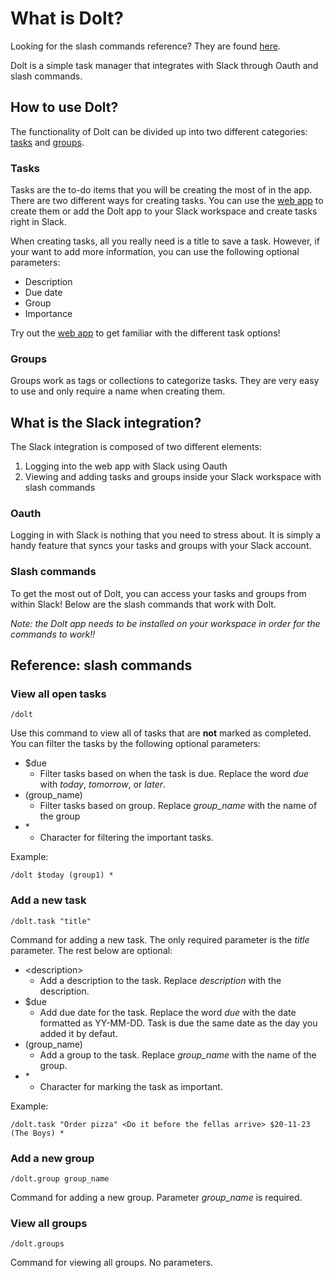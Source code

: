 # What is Dolt?
Looking for the slash commands reference? They are found [here](#slash).

Dolt is a simple task manager that integrates with Slack through Oauth and slash commands.

## How to use Dolt?
The functionality of Dolt can be divided up into two different categories: [tasks](#tasks) and [groups](#groups).

### <a name="tasks"></a>Tasks
Tasks are the to-do items that you will be creating the most of in the app. There are two different ways for creating tasks. You can use the [web app](dolt.christopherklint.com) to create them or add the Dolt app to your Slack workspace and create tasks right in Slack.

When creating tasks, all you really need is a title to save a task. However, if your want to add more information, you can use the following optional parameters:
- Description
- Due date
- Group
- Importance

Try out the [web app](https://dolt.christopherklint.com) to get familiar with the different task options!

### <a name="groups"></a>Groups
Groups work as tags or collections to categorize tasks. They are very easy to use and only require a name when creating them.

## What is the Slack integration?
The Slack integration is composed of two different elements:
1. Logging into the web app with Slack using Oauth
2. Viewing and adding tasks and groups inside your Slack workspace with slash commands

### Oauth
Logging in with Slack is nothing that you need to stress about. It is simply a handy feature that syncs your tasks and groups with your Slack account.

### Slash commands
To get the most out of Dolt, you can access your tasks and groups from within Slack! Below are the slash commands that work with Dolt.

*Note: the Dolt app needs to be installed on your workspace in order for the commands to work!!*

## <a name="slash"></a>Reference: slash commands
### View all open tasks
```code
/dolt 
```
Use this command to view all of tasks that are **not** marked as completed. You can filter the tasks by the following optional parameters:
- $due  
    - Filter tasks based on when the task is due. Replace the word *due* with *today*, *tomorrow*, or *later*.
- (group_name)
    - Filter tasks based on group. Replace *group_name* with the name of the group
- \*
    - Character for filtering the important tasks.

Example:
```code
/dolt $today (group1) *
```

### Add a new task
```code
/dolt.task "title"
```
Command for adding a new task. The only required parameter is the *title* parameter. The rest below are optional:
- \<description>
    - Add a description to the task. Replace *description* with the description.
- $due  
    - Add due date for the task. Replace the word *due* with the date formatted as YY-MM-DD. Task is due the same date as the day you added it by defaut.
- (group_name)
    - Add a group to the task. Replace *group_name* with the name of the group.
- \*
    - Character for marking the task as important.

Example:
```code
/dolt.task "Order pizza" <Do it before the fellas arrive> $20-11-23 (The Boys) *
```

### Add a new group
```code
/dolt.group group_name
```
Command for adding a new group. Parameter *group_name* is required.

### View all groups
```code
/dolt.groups
```
Command for viewing all groups. No parameters.